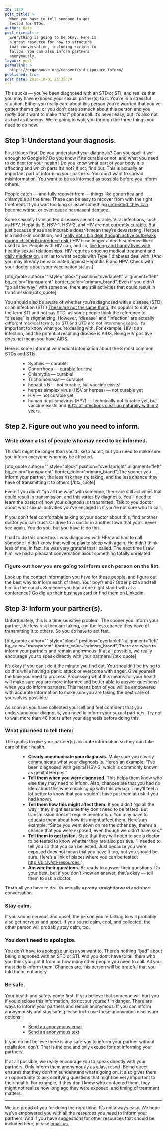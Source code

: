 ```yaml
---
ID: 1189
post_title: >
  When you have to tell someone to get
  tested for STDs.
author: Kate
post_excerpt: >
  Everything is going to be okay. Here is
  a great resource for how to structure
  that conversation, including scripts to
  follow. You can also inform partners
  anonymously.
layout: post
permalink: >
  https://organhouse.org/consent/std-exposure-inform/
published: true
post_date: 2018-10-01 23:35:24
---
```

This sucks — you’ve been diagnosed with an STD or STI, and realize that you may have exposed your sexual partner(s) to it. You’re in a stressful situation. Either you really care about this person you’re worried that you’ve gotten them sick, or you don’t care so much about this person and you <em>really</em> don’t want to make “that” phone call. It’s never easy, but it’s also not as bad as it seems. We’re going to walk you through the three things you need to do now.
<h2>Step 1: Understand your diagnosis.</h2>
First things first. Do you understand your diagnosis? Can you spell it well enough to Google it? Do you know if it’s curable or not, and what you need to do next for your health? Do you know what part of your body it is affecting and which parts it’s not? If not, find out. This is actually an important part of informing your partners. You don’t want to spread misinformation. You want to be as informed as possible before you inform others.

People catch — and fully recover from — things like gonorrhea and chlamydia all the time. These can be easy to recover from with the right treatment. If you wait too long or leave something <a href="http://bit.ly/2xTlGG1">untreated, they can become worse, or even cause permanent damage.</a>

Some sexually transmitted diseases are not curable. Viral infections, such as HPV, Hepatitis B, HSV-1, HSV-2, and HIV are <a href="http://bit.ly/2QmX0MM">not currently curable.</a> But just because these are incurable doesn’t mean they’re devastating. Herpes is a mild skin condition, and <a href="http://bit.ly/2Rk982a">really not a big deal (though active outbreaks during childbirth introduce risk.)</a> HIV is no longer a death sentence like it used to be. People with HIV can, and do, <a href="http://bit.ly/2zLtNps">live long and happy lives with healthy sexual relationships.</a> HIV requires <a href="http://bit.ly/2RbYlHz">ongoing medical treatment and daily medication,</a> similar to what people with Type 1 diabetes deal with. (And you may already be vaccinated against Hepatitis B and HPV. Check with your doctor about your vaccination status.)

[btx_quote author="" style="block" position="overlapleft" alignment="left" bg_color="transparent" border_color="primary_brand"]Even if you didn’t “go all the way” with someone, there are still activities that could result in transmission[/btx_quote]

You should also be aware of whether you’re diagnosed with a disease (STD) or an infection (STI.) <a href="http://bit.ly/2xVSEp3">These are not the same thing.</a> It’s popular to only use the term STI and not say STD, as some people think the reference to “disease” is stigmatizing. However, “disease” and “infection” are actually different medical terms, so STI and STD are not interchangeable. It’s important to know what you’re dealing with. For example, HIV is an infection, and the potential resulting disease is AIDS. Being HIV positive does not mean you have AIDS.

Here is some informative medical information about the 8 most common STDs and STIs:
<ul style="margin-left: 10%;">
 	<li>Syphilis — curable!</li>
 	<li>Gonorrhoea — <a href="http://bit.ly/2Orn6ko">curable for now</a></li>
 	<li>Chlamydia — curable!</li>
 	<li>Trichomoniasis — curable!</li>
 	<li>hepatitis B — not curable, but vaccine exists!</li>
 	<li>herpes simplex virus (HSV or herpes) — not curable yet</li>
 	<li>HIV — not curable yet</li>
 	<li>human papillomavirus (HPV) — technically not curable yet, but vaccine exists and <a href="http://bit.ly/2P4WB1o">90% of infections clear up naturally within 2 years.</a></li>
</ul>
<h2>Step 2. Figure out who you need to inform.</h2>
<h3>Write down a list of people who may need to be informed.</h3>
This list might be longer than you’d like to admit, but you need to make sure you inform everyone who may be affected.

[btx_quote author="" style="block" position="overlapright" alignment="left" bg_color="transparent" border_color="primary_brand"]The sooner you inform your partner, the less risk they are taking, and the less chance they have of transmitting it to others.[/btx_quote]

Even if you didn’t “go all the way” with someone, there are still activities that could result in transmission, and this varies by diagnosis. You’ll need to learn the basics of how your diagnosis is transmitted. Talk to you doctor about what sexual activities you’ve engaged in if you’re not sure who to call.

If you don’t feel comfortable talking to your doctor about this, find another doctor you can trust. Or drive to a doctor in another town that you’ll never see again. You do you, but you have to do this.

I had to do this once too. I was diagnosed with HPV and had to call someone I didn’t know that well or plan to sleep with again. He didn’t think less of me; in fact, he was very grateful that I called. The next time I saw him, we had a pleasant conversation about something totally unrelated.
<h3>Figure out how you are going to inform each person on the list.</h3>
Look up the contact information you have for these people, and figure out the best way to inform each of them. Your boyfriend? Order pizza and tell him on the couch. Someone you had a one night stand with at a conference? Go dig up their business card or find them on Linkedin.
<h2>Step 3: Inform your partner(s).</h2>
Unfortunately, this is a time sensitive problem. The sooner you inform your partner, the less risk they are taking, and the less chance they have of transmitting it to others. So you do have to act fast.

[btx_quote author="" style="block" position="overlapleft" alignment="left" bg_color="transparent" border_color="primary_brand"]There are ways to inform your partners and remain anonymous. If at all possible, we really encourage you to speak directly with your partners.[/btx_quote]

It’s okay if you can’t do it the minute you find out. You shouldn’t be trying to do this while having a panic attack or overcome with anger. Give yourself the time you need to process. Processing what this means for your health will make sure you are more informed and better able to answer questions when you do inform partners. This means both of you will be empowered with accurate information to make sure you are taking the best care of yourselves possible.

As soon as you have collected yourself and feel confident that you understand your diagnosis, you need to inform your sexual partners. Try not to wait more than 48 hours after your diagnosis before doing this.
<h3>What you need to tell them:</h3>
The goal is to give your partner(s) accurate information so they can take care of their health.
<ul style="margin-left: 10%;">
 	<li><strong>Clearly communicate your diagnosis.</strong> Make sure you clearly communicate what your diagnosis is. Here’s an example: “I’ve been diagnosed with genital HSV-2, which is commonly known as genital Herpes.”</li>
 	<li><strong>Tell them when you were diagnosed.</strong> This helps them know who else they may need to inform. Also, chances are that you had no idea about this when hooking up with this person. They’ll feel a lot better to know that you wouldn't have put them at risk if you had known.</li>
 	<li><strong>Tell them how this might affect them.</strong> If you didn’t “go all the way,” they might assume they don’t need to be tested. But transmission doesn’t require penetration. You may have to educate them about how this might affect them. Here’s an example: “Since you went down on me the other day, there’s a chance that you were exposed, even though we didn’t have sex.”</li>
 	<li><strong>Tell them to get tested.</strong> State that they will need to see a doctor to be tested to know whether they are also positive. “I needed to tell you so that you can be tested. Just because you were exposed does not mean that you have it too, but you should be sure. Here’s a link of places where you can be tested: <a href="http://bit.ly/sti-resources">http://bit.ly/sti-resources.</a>”</li>
 	<li><strong>Answer their questions.</strong> Be ready to answer their questions. Do your best, but if you don’t know an answer, that’s okay — tell them to ask a doctor.</li>
</ul>
That’s all you have to do. It’s actually a pretty straightforward and short conversation.
<h3>Stay calm.</h3>
If you sound nervous and upset, the person you’re talking to will probably also get nervous and upset. If you sound calm, cool, and collected, the other person will probably stay calm, too.
<h3>You don’t need to apologize.</h3>
You don’t have to apologize unless you want to. There’s nothing “bad” about being diagnosed with an STD or STI. And you don’t have to tell them who you think you got it from or how many other people you need to call. All you must do is inform them. Chances are, this person will be grateful that you told them, not angry.
<h3>Be safe.</h3>
Your health and safety come first. If you believe that someone will hurt you if you disclose this information, do not put yourself in danger. There are ways to inform your partners and remain anonymous. If you can inform anonymously and stay safe, please try to use these anonymous disclosure options:
<ul style="margin-left: 10%;">
 	<li><a href="http://bit.ly/2DLwDOX">Send an anonymous email</a></li>
 	<li><a href="http://bit.ly/2Ixp5ye">Send an anonymous text</a></li>
</ul>
If you do not believe there is any safe way to inform your partner without retaliation, don’t. That is the one and only excuse for not informing your partners.

If at all possible, we really encourage you to speak directly with your partners. Only inform them anonymously as a last resort. Being direct ensures that they don’t misunderstand what’s going on. It also gives them an opportunity to ask clarifying questions that might be very important to their health. For example, if they don’t know who contacted them, they might not realize how long ago they were exposed, and timing of treatment matters.

<hr />

We are proud of you for doing the right thing. It’s not always easy. We hope we’ve empowered you with all the resources you need to inform your partners. And if you have suggestions for other resources that should be included here, please <a href="mailto:hello@organhouse.org">email us.</a>